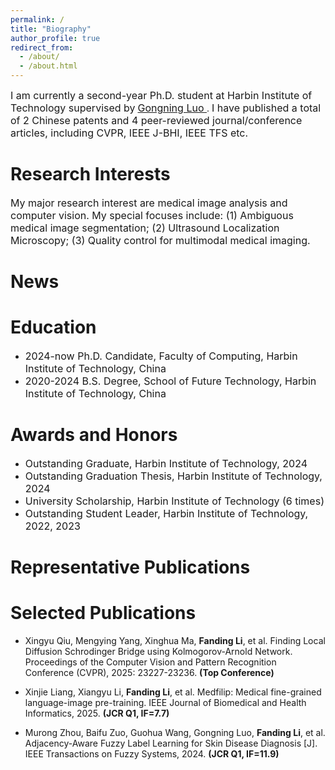 ```yaml
---
permalink: /
title: "Biography"
author_profile: true
redirect_from: 
  - /about/
  - /about.html
---
```

<font size=3> I am currently a second-year Ph.D. student at Harbin Institute of Technology supervised by</font> [<font size=3> Gongning Luo </font>](https://homepage.hit.edu.cn/luogongning?lang=zh). <font size=3> I have published a total of 2 Chinese patents and 4 peer-reviewed journal/conference articles, including CVPR, IEEE J-BHI, IEEE TFS etc.</font>

Research Interests
======
<font size=3> My major research interest are medical image analysis and computer vision. My special focuses include: (1) Ambiguous medical image segmentation; (2) Ultrasound Localization Microscopy; (3) Quality control for multimodal medical imaging.</font>

News
======
<font size=3></font>

Education
======
 - <font size=3> 2024-now Ph.D. Candidate, Faculty of Computing, Harbin Institute of Technology, China</font>
 - <font size=3> 2020-2024 B.S. Degree, School of Future Technology, Harbin Institute of Technology, China</font>

Awards and Honors
======
- <font size=3> Outstanding Graduate, Harbin Institute of Technology, 2024</font>
- <font size=3> Outstanding Graduation Thesis, Harbin Institute of Technology, 2024</font>
- <font size=3> University Scholarship, Harbin Institute of Technology (6 times)</font>
- <font size=3> Outstanding Student Leader, Harbin Institute of Technology, 2022, 2023</font>

Representative Publications
======

Selected Publications
======
- <span style="font-size:14px;">Xingyu Qiu, Mengying Yang, Xinghua Ma, <b>Fanding Li</b>, et al. Finding Local Diffusion Schrodinger Bridge using Kolmogorov-Arnold Network. Proceedings of the Computer Vision and Pattern Recognition Conference (CVPR), 2025: 23227-23236. <b>(Top Conference)</b></span>

- <span style="font-size:14px;">Xinjie Liang, Xiangyu Li, <b>Fanding Li</b>, et al. Medfilip: Medical fine-grained language-image pre-training. IEEE Journal of Biomedical and Health Informatics, 2025. <b>(JCR Q1, IF=7.7)</b></span>

- <span style="font-size:14px;">Murong Zhou, Baifu Zuo, Guohua Wang, Gongning Luo, <b>Fanding Li</b>, et al. Adjacency-Aware Fuzzy Label Learning for Skin Disease Diagnosis [J]. IEEE Transactions on Fuzzy Systems, 2024. <b>(JCR Q1, IF=11.9)</b></span>
